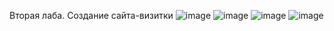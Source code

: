 Вторая лаба. Создание сайта-визитки
![image](https://github.com/RoGad/OOPLab_2/assets/83944231/416c9c8a-b853-4415-92ce-608645865cbd)
![image](https://github.com/RoGad/OOPLab_2/assets/83944231/1b46f3c2-1f43-46a6-81ba-f0eaaa556c54)
![image](https://github.com/RoGad/OOPLab_2/assets/83944231/f330dcf1-156b-4a94-a70c-b5187a100533)
![image](https://github.com/RoGad/OOPLab_2/assets/83944231/702dd158-6190-4bb3-8dd4-8e2967b2d7a1)




